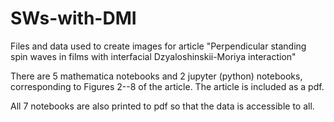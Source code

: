 # SWs-with-DMI
Files and data used to create images for article "Perpendicular standing spin waves in films with interfacial Dzyaloshinskii-Moriya interaction"

There are 5 mathematica notebooks and 2 jupyter (python) notebooks, corresponding to Figures 2--8 of the article.
The article is included as a pdf.

All 7 notebooks are also printed to pdf so that the data is accessible to all.
